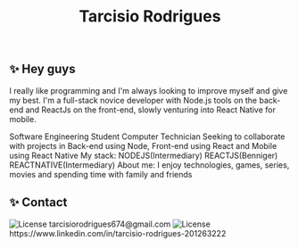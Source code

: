 <h1 align="center">Tarcisio Rodrigues</h1>

<br>

## ✨ Hey guys

I really like programming and I'm always looking to improve myself and give my best. I'm a full-stack novice developer with Node.js tools on the back-end and ReactJs on the front-end, slowly venturing into React Native for mobile.

  Software Engineering Student
  Computer Technician
  Seeking to collaborate with projects in Back-end using Node, Front-end using React and Mobile using React Native
  My stack:
  NODEJS(Intermediary)
  REACTJS(Benniger)
  REACTNATIVE(Intermediary)
  About me: I enjoy technologies, games, series, movies and spending time with family and friends


## ✨ Contact
<img alt="License" src="https://img.shields.io/badge/Gmail-D14836?style=for-the-badge&logo=gmail&logoColor=white">
<a >
tarcisiorodrigues674@gmail.com
</a>
<img alt="License" src=https://img.shields.io/badge/LinkedIn-0077B5?style=for-the-badge&logo=linkedin&logoColor=white>
<a >
https://www.linkedin.com/in/tarcisio-rodrigues-201263222
</a>

